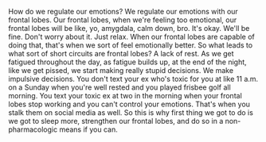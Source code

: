  How do we regulate our emotions? We regulate our emotions with our frontal lobes. Our frontal lobes, when we're feeling too emotional, our frontal lobes will be like, yo, amygdala, calm down, bro. It's okay. We'll be fine. Don't worry about it. Just relax. When our frontal lobes are capable of doing that, that's when we sort of feel emotionally better. So what leads to what sort of short circuits are frontal lobes? A lack of rest. As we get fatigued throughout the day, as fatigue builds up, at the end of the night, like we get pissed, we start making really stupid decisions. We make impulsive decisions. You don't text your ex who's toxic for you at like 11 a.m. on a Sunday when you're well rested and you played frisbee golf all morning. You text your toxic ex at two in the morning when your frontal lobes stop working and you can't control your emotions. That's when you stalk them on social media as well. So this is why first thing we got to do is we got to sleep more, strengthen our frontal lobes, and do so in a non-pharmacologic means if you can.
